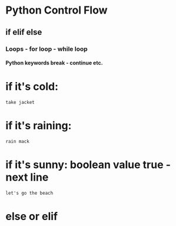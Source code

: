 # Python Control Flow
## if elif else
### Loops - for loop - while loop
#### Python keywords break - continue etc.
# if it's cold:
    take jacket
# if it's raining:
    rain mack
# if it's sunny: boolean value true - next line 
    let's go the beach
# else or elif 
